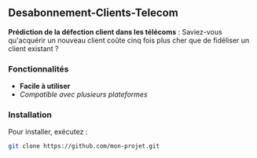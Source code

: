 

## Desabonnement-Clients-Telecom

**Prédiction de la défection client dans les télécoms** : Saviez-vous qu'acquérir un nouveau client coûte cinq fois plus cher que de fidéliser un client existant ?

### Fonctionnalités
- **Facile à utiliser**
- *Compatible avec plusieurs plateformes*

### Installation
Pour installer, exécutez :

```bash
git clone https://github.com/mon-projet.git
